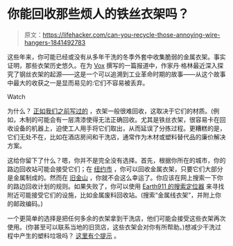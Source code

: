 # 你能回收那些烦人的铁丝衣架吗？

> 原文：<https://lifehacker.com/can-you-recycle-those-annoying-wire-hangers-1841492783>

这些年来，你可能已经或没有从多年干洗的冬季外套中收集脆弱的金属衣架。事实证明，那些衣架历史悠久。在为 [Vox](https://www.vox.com/the-goods/2020/2/6/21113481/wire-hangers-history-use) 撰写的一篇报道中，作家丹·格林最近深入探究了钢丝衣架的起源——这是一个可以追溯到工业革命时期的故事——从这个故事中最大的收获之一是显而易见的:它们不容易被丢弃。

Watch

为什么？ [正如我们之前写过的](https://lifehacker.com/you-dont-need-to-throw-used-hangers-in-the-trash-1837169719) ，衣架一般很难回收，这取决于它们的材质。(例如，木制的可能会有一层清漆使得无法正确回收。尤其是铁丝衣架，很容易卡在回收设备的机器上，迫使工人用手将它们取出，从而延误了分拣过程。更糟糕的是，它们无处不在，比如在酒店房间和干洗店，通常作为木材或塑料替代品的廉价解决方案。

这给你留下了什么？嗯，你并不是完全没有选择。首先，根据你所在的城市，你的路边回收站可能会接受它们；在 [纽约市](https://citibin.com/blogs/news/nyc-recycling-rules) ，你可以回收金属衣架，只要它们大部分是金属制成的。然而在 [旧金山](https://www.recology.com/faq/recycle-wire-hangers/) ，你就不会这么幸运了。你应该在网上搜索一下你的路边回收计划的规则。如果失败了，你可以使用 [Earth911 的搜索定位器](https://search.earth911.com/) 来寻找附近可能接受它们的设施，比如金属废料回收站。(搜索“金属线衣架”，并附上你的邮政编码。)

一个更简单的选择是把任何多余的衣架拿到干洗店，他们可能会接受这些衣架再次使用。(你甚至可以联系当地的旧货店，这些衣架会对你有所帮助。)想减少干洗过程中产生的塑料垃圾吗？ [这里有个提示](https://lifehacker.com/reduce-plastic-waste-by-bringing-a-garment-bag-to-the-d-1834424692) 。